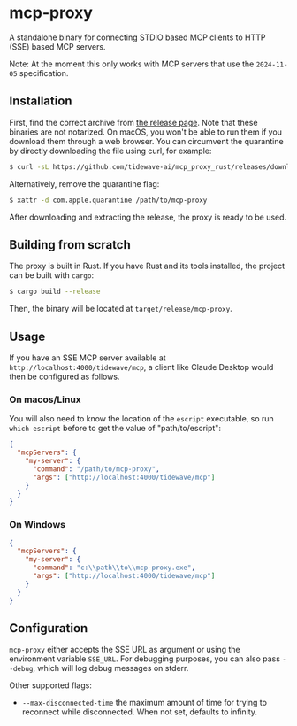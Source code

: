 # mcp-proxy

A standalone binary for connecting STDIO based MCP clients to HTTP (SSE) based MCP servers.

Note: At the moment this only works with MCP servers that use the `2024-11-05` specification.

## Installation

First, find the correct archive from [the release page](https://github.com/tidewave-ai/mcp_proxy_rust/releases).
Note that these binaries are not notarized. On macOS, you won't be able to run them if you download them through
a web browser. You can circumvent the quarantine by directly downloading the file using curl, for example:

```bash
$ curl -sL https://github.com/tidewave-ai/mcp_proxy_rust/releases/download/v0.1.1/mcp-proxy-x86_64-apple-darwin.tar.gz | tar xv
```

Alternatively, remove the quarantine flag:

```bash
$ xattr -d com.apple.quarantine /path/to/mcp-proxy
```

After downloading and extracting the release, the proxy is ready to be used.

## Building from scratch

The proxy is built in Rust. If you have Rust and its tools installed, the project can be built with `cargo`:

```bash
$ cargo build --release
```

Then, the binary will be located at `target/release/mcp-proxy`.

## Usage

If you have an SSE MCP server available at `http://localhost:4000/tidewave/mcp`, a client like Claude Desktop would then be configured as follows.

### On macos/Linux

You will also need to know the location of the `escript` executable, so run `which escript` before to get the value of "path/to/escript":

```json
{
  "mcpServers": {
    "my-server": {
      "command": "/path/to/mcp-proxy",
      "args": ["http://localhost:4000/tidewave/mcp"]
    }
  }
}
```

### On Windows

```json
{
  "mcpServers": {
    "my-server": {
      "command": "c:\\path\\to\\mcp-proxy.exe",
      "args": ["http://localhost:4000/tidewave/mcp"]
    }
  }
}
```

## Configuration

`mcp-proxy` either accepts the SSE URL as argument or using the environment variable `SSE_URL`. For debugging purposes, you can also pass `--debug`, which will log debug messages on stderr.

Other supported flags:

* `--max-disconnected-time` the maximum amount of time for trying to reconnect while disconnected. When not set, defaults to infinity.
